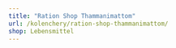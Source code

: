 ```yaml
---
title: "Ration Shop Thammanimattom"
url: /kolenchery/ration-shop-thammanimattom/
shop: Lebensmittel
---
```

